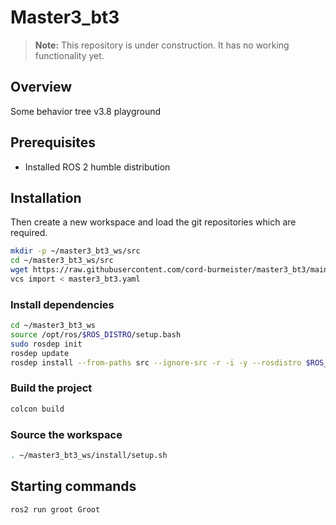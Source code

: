# Master3_bt3


>**Note:** This repository is under construction. It has no working functionality yet.

## Overview

Some behavior tree v3.8 playground

## Prerequisites

* Installed ROS 2 humble distribution

## Installation

<!-- First install required development tools

``` bash
sudo apt install python3-vcstool python3-colcon-common-extensions git wget
``` -->

Then create a new workspace and load the git repositories which are required.

``` bash
mkdir -p ~/master3_bt3_ws/src
cd ~/master3_bt3_ws/src
wget https://raw.githubusercontent.com/cord-burmeister/master3_bt3/main/master3_bt3.yaml
vcs import < master3_bt3.yaml
```

### Install dependencies

``` bash
cd ~/master3_bt3_ws
source /opt/ros/$ROS_DISTRO/setup.bash
sudo rosdep init
rosdep update
rosdep install --from-paths src --ignore-src -r -i -y --rosdistro $ROS_DISTRO
```

### Build the project

``` bash
colcon build 
```

### Source the workspace

``` bash
. ~/master3_bt3_ws/install/setup.sh
```

## Starting commands

``` bash
ros2 run groot Groot
```

